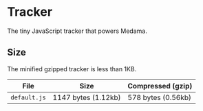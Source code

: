 # Tracker

The tiny JavaScript tracker that powers Medama.

## Size

The minified gzipped tracker is less than 1KB.

| File         | Size                | Compressed (gzip)  |
| ------------ | ------------------- | ------------------ |
| `default.js` | 1147 bytes (1.12kb) | 578 bytes (0.56kb) |
